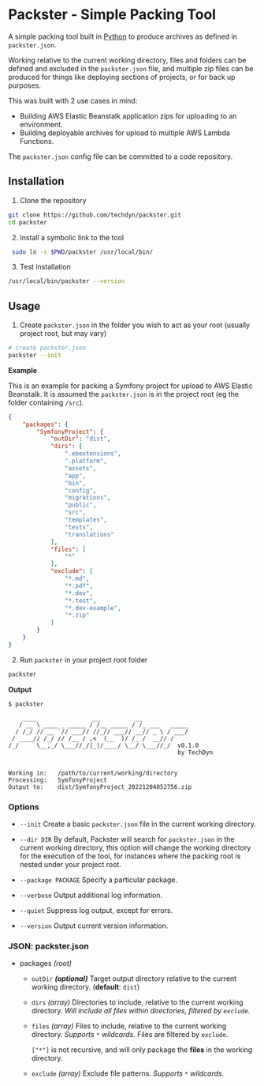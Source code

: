 # Packster - Simple Packing Tool

A simple packing tool built in [Python](https://www.python.org/) to produce archives as defined in `packster.json`.

Working relative to the current working directory, files and folders can be defined and excluded in the `packster.json` file, and multiple zip files can be produced for things like deploying sections of projects, or for back up purposes.

This was built with 2 use cases in mind:
- Building AWS Elastic Beanstalk application zips for uploading to an environment.
- Building deployable archives for upload to multiple AWS Lambda Functions.

The `packster.json` config file can be committed to a code repository.

## Installation

1. Clone the repository

```bash
git clone https://github.com/techdyn/packster.git
cd packster
```

2. Install a symbolic link to the tool

```bash
 sudo ln -s $PWD/packster /usr/local/bin/
```

3. Test installation

```bash
/usr/local/bin/packster --version
```

## Usage

1. Create `packster.json` in the folder you wish to act as your root (usually project root, but may vary)

```bash
# create packster.json
packster --init
```

**Example**

This is an example for packing a Symfony project for upload to AWS Elastic Beanstalk.
It is assumed the `packster.json` is in the project root (eg the folder containing `/src`).

```json
{
    "packages": {
        "SymfonyProject": {
	        "outDir": "dist",
            "dirs": [
                ".ebextensions",  
                ".platform",  
                "assets",  
                "app",  
                "bin",  
                "config",  
                "migrations",  
                "public",  
                "src",  
                "templates",  
                "tests",  
                "translations"  
            ],
            "files": [
                "*"  
            ],
            "exclude": [
                "*.md",  
                "*.pdf",  
                "*.dev",  
                "*.test",  
                "*.dev-example",  
                "*.zip"  
            ]  
        }
    }
}
```

2. Run `packster` in your project root folder

```bash
packster
```

**Output** 

```
$ packster

    ____                __          __
   / __ \ ____ _ _____ / /__ _____ / /_ ___   _____
  / /_/ // __ `// ___// //_// ___// __// _ \ / ___/
 / ____// /_/ // /__ / ,<  (__  )/ /_ /  __// /
/_/     \__,_/ \___//_/|_|/____/ \__/ \___//_/  v0.1.0
                                                by TechDyn


Working in:   /path/to/current/working/directory
Processing:   SymfonyProject
Output to:    dist/SymfonyProject_20221204052756.zip
```


### Options

- `--init`
	Create a basic `packster.json` file in the current working directory.

- `--dir DIR`
	By default, Packster will search for `packster.json` in the current working directory, this option will change the working directory for the execution of the tool, for instances where the packing root is nested under your project root.

- `--package PACKAGE`
	Specify a particular package.

- `--verbose`
	Output additional log information.

- `--quiet` 
	Suppress log output, except for errors.

- `--version`
	Output current version information.

### JSON: packster.json

- packages *(root)*
	- `outDir` ***(optional)*** 
		Target output directory relative to the current working directory.
		(**default**: `dist`)

	- `dirs` *(array)*
		Directories to include, relative to the current working directory.
		*Will include all files within directories, filtered by `exclude`.*

	- `files` *(array)*
		Files to include, relative to the current working directory.
		_Supports `*` wildcards._
		Files are filtered by `exclude`.

		`["*"]` is not recursive, and will only package the **files** in the working directory.

	- `exclude` *(array)*
		Exclude file patterns.
		_Supports `*` wildcards._